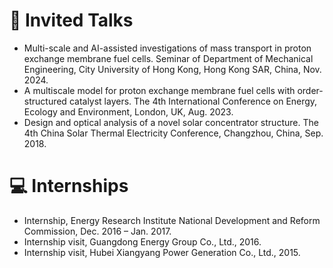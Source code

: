 # 💬 Invited Talks
- Multi-scale and AI-assisted investigations of mass transport in proton exchange membrane fuel cells. Seminar of Department of Mechanical Engineering, City University of Hong Kong, Hong Kong SAR, China, Nov. 2024.
- A multiscale model for proton exchange membrane fuel cells with order-structured catalyst layers. The 4th International Conference on Energy, Ecology and Environment, London, UK, Aug. 2023.
- Design and optical analysis of a novel solar concentrator structure. The 4th China Solar Thermal Electricity Conference, Changzhou, China, Sep. 2018.


# 💻 Internships
- Internship, Energy Research Institute National Development and Reform Commission, Dec. 2016 – Jan. 2017.
- Internship visit, Guangdong Energy Group Co., Ltd., 2016.
- Internship visit, Hubei Xiangyang Power Generation Co., Ltd., 2015.

